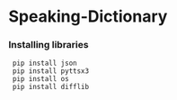 # Speaking-Dictionary


### Installing libraries
     pip install json
     pip install pyttsx3
     pip install os
     pip install difflib
